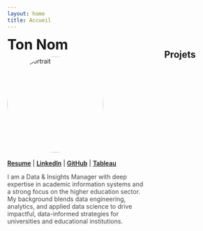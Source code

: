```yaml
---
layout: home
title: Accueil
---
```


<!-- Fallback CSS (au cas où site.css n'est pas chargé) -->
<style>
.two-col{display:grid;grid-template-columns:320px 1fr;gap:40px;align-items:start}
.profile{position:sticky;top:24px}
.profile-photo{width:220px;height:220px;object-fit:cover;border-radius:50%;display:block;margin:0 0 16px}
.profile-name{font-size:32px;line-height:1.2;margin:0 0 8px}
.profile-bio{color:#444;margin:8px 0 12px}
.profile-links a{font-weight:600}
@media (max-width:900px){.two-col{grid-template-columns:1fr}.profile{position:static}.profile-photo{width:160px;height:160px}}
</style>

<section class="two-col">
  <aside class="left profile">
    <h1 class="profile-name">Ton Nom</h1>
    <img class="profile-photo" src="{{ '/profile_pic.jpg' | relative_url }}" alt="Mon portrait" />
        <p class="profile-links">
      <a href="#" target="_blank" rel="noopener">Resume</a> |
      <a href="#" target="_blank" rel="noopener">LinkedIn</a> |
      <a href="https://github.com/nm-education" target="_blank" rel="noopener">GitHub</a> |
      <a href="#" target="_blank" rel="noopener">Tableau</a>
    </p>
    <p class="profile-bio">
      I am a Data & Insights Manager with deep expertise in academic information systems and a strong focus on the higher education sector. My background blends data engineering, analytics, and applied data science to drive impactful, data-informed strategies for universities and educational institutions.
    </p>

  </aside>

  <div class="right content">
    <h2>Projets</h2>
    <!-- On ajoutera les cartes ici juste après -->
  </div>
</section>
